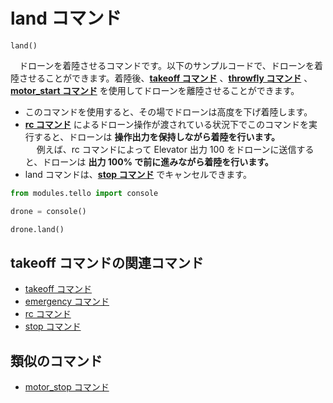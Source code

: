 # land コマンド

```land()```
<br>

　ドローンを着陸させるコマンドです。以下のサンプルコードで、ドローンを着陸させることができます。着陸後、**[takeoff コマンド]()** 、**[throwfly コマンド]()** 、**[motor_start コマンド]()** を使用してドローンを離陸させることができます。

- このコマンドを使用すると、その場でドローンは高度を下げ着陸します。
- **[rc コマンド]()** によるドローン操作が渡されている状況下でこのコマンドを実行すると、ドローンは **操作出力を保持しながら着陸を行います。**<br>　
例えば、rc コマンドによって Elevator 出力 100 をドローンに送信すると、ドローンは **出力 100%  で前に進みながら着陸を行います。**
- land コマンドは、**[stop コマンド]()** でキャンセルできます。

```python
from modules.tello import console

drone = console()

drone.land()
```

## takeoff コマンドの関連コマンド

- [takeoff コマンド]()
- [emergency コマンド]()
- [rc コマンド]()
- [stop コマンド]()

## 類似のコマンド

- [motor_stop コマンド]()

